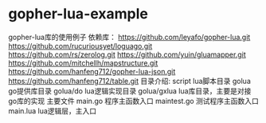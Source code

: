 # gopher-lua-example
gopher-lua库的使用例子
依赖库：
https://github.com/leyafo/gopher-lua.git
https://github.com/rucuriousyet/loguago.git
https://github.com/rs/zerolog.git
https://github.com/yuin/gluamapper.git
https://github.com/mitchellh/mapstructure.git
https://github.com/hanfeng712/gopher-lua-json.git
https://github.com/hanfeng712/table.git
目录介绍:
script	lua脚本目录
golua	go提供库目录
golua/do	lua逻辑实现目录
golua/gxlua lua库目录，主要是对接go库的实现
主要文件
main.go	程序主函数入口
maintest.go 测试程序主函数入口
main.lua lua逻辑层，主入口
